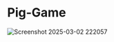# Pig-Game

![Screenshot 2025-03-02 222057](https://github.com/user-attachments/assets/a3d68574-4e81-4aff-b40e-71c0452d765b)
